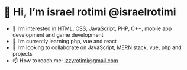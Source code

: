 # 👋 Hi, I’m israel rotimi @israelrotimi
- 👀 I’m interested in HTML, CSS, JavaScript, PHP, C++, mobile app development and game development
- 🌱 I’m currently learning php, vue and react
- 💞️ I’m looking to collaborate on JavaScript, MERN stack, vue, php and projects
- 📫 How to reach me: izzyrotimi@gmail.com

<!---
israelrotimi/israelrotimi is a ✨ special ✨ repository because its `README.md` (this file) appears on your GitHub profile.
You can click the Preview link to take a look at your changes.
--->
